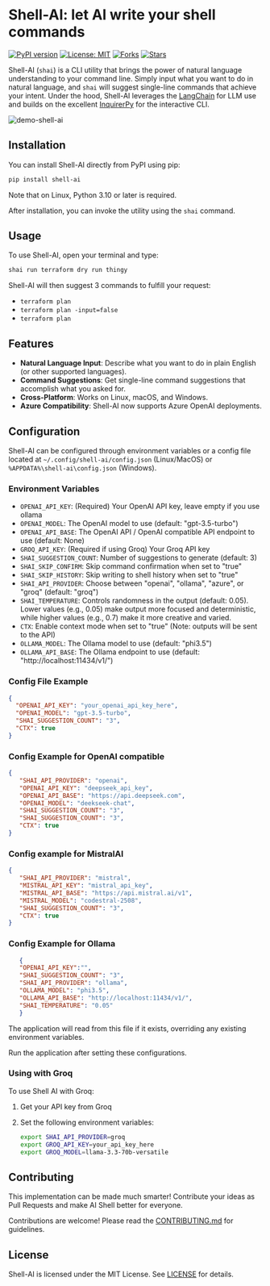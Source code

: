 # Shell-AI: let AI write your shell commands

[![PyPI version](https://badge.fury.io/py/shell-ai.svg)](https://pypi.org/project/shell-ai/)
[![License: MIT](https://img.shields.io/badge/License-MIT-yellow.svg)](https://opensource.org/licenses/MIT)
[![Forks](https://img.shields.io/github/forks/ricklamers/shell-ai)](https://github.com/ricklamers/shell-ai/network)
[![Stars](https://img.shields.io/github/stars/ricklamers/shell-ai)](https://github.com/ricklamers/shell-ai/stargazers)

Shell-AI (`shai`) is a CLI utility that brings the power of natural language understanding to your command line. Simply input what you want to do in natural language, and `shai` will suggest single-line commands that achieve your intent. Under the hood, Shell-AI leverages the [LangChain](https://github.com/langchain-ai/langchain) for LLM use and builds on the excellent [InquirerPy](https://github.com/kazhala/InquirerPy) for the interactive CLI.

![demo-shell-ai](https://github.com/ricklamers/shell-ai/assets/1309307/b4057165-5c23-46d4-b68e-00915b738dc3)

## Installation

You can install Shell-AI directly from PyPI using pip:

```bash
pip install shell-ai
```

Note that on Linux, Python 3.10 or later is required.

After installation, you can invoke the utility using the `shai` command.

## Usage

To use Shell-AI, open your terminal and type:

```bash
shai run terraform dry run thingy
```

Shell-AI will then suggest 3 commands to fulfill your request:

- `terraform plan`
- `terraform plan -input=false`
- `terraform plan`

## Features

- **Natural Language Input**: Describe what you want to do in plain English (or other supported languages).
- **Command Suggestions**: Get single-line command suggestions that accomplish what you asked for.
- **Cross-Platform**: Works on Linux, macOS, and Windows.
- **Azure Compatibility**: Shell-AI now supports Azure OpenAI deployments.

## Configuration

Shell-AI can be configured through environment variables or a config file located at `~/.config/shell-ai/config.json` (Linux/MacOS) or `%APPDATA%\shell-ai\config.json` (Windows).

### Environment Variables

- `OPENAI_API_KEY`: (Required) Your OpenAI API key, leave empty if you use ollama
- `OPENAI_MODEL`: The OpenAI model to use (default: "gpt-3.5-turbo")
- `OPENAI_API_BASE`: The OpenAI API / OpenAI compatible API endpoint to use (default: None)
- `GROQ_API_KEY`: (Required if using Groq) Your Groq API key
- `SHAI_SUGGESTION_COUNT`: Number of suggestions to generate (default: 3)
- `SHAI_SKIP_CONFIRM`: Skip command confirmation when set to "true"
- `SHAI_SKIP_HISTORY`: Skip writing to shell history when set to "true"
- `SHAI_API_PROVIDER`: Choose between "openai", "ollama", "azure", or "groq" (default: "groq")
- `SHAI_TEMPERATURE`: Controls randomness in the output (default: 0.05). Lower values (e.g., 0.05) make output more focused and deterministic, while higher values (e.g., 0.7) make it more creative and varied.
- `CTX`: Enable context mode when set to "true" (Note: outputs will be sent to the API)
- `OLLAMA_MODEL`: The Ollama model to use (default: "phi3.5")
- `OLLAMA_API_BASE`: The Ollama endpoint to use (default: "http://localhost:11434/v1/")

### Config File Example

```json
{
  "OPENAI_API_KEY": "your_openai_api_key_here",
  "OPENAI_MODEL": "gpt-3.5-turbo",
  "SHAI_SUGGESTION_COUNT": "3",
  "CTX": true
}
```

### Config Example for OpenAI compatible

```json
{
   "SHAI_API_PROVIDER": "openai",
   "OPENAI_API_KEY": "deepseek_api_key",
   "OPENAI_API_BASE": "https://api.deepseek.com",
   "OPENAI_MODEL": "deekseek-chat",
   "SHAI_SUGGESTION_COUNT": "3",
   "SHAI_SUGGESTION_COUNT": "3",
   "CTX": true
}
```

### Config example for MistralAI

```json
{
   "SHAI_API_PROVIDER": "mistral",
   "MISTRAL_API_KEY": "mistral_api_key",
   "MISTRAL_API_BASE": "https://api.mistral.ai/v1",
   "MISTRAL_MODEL": "codestral-2508",
   "SHAI_SUGGESTION_COUNT": "3",
   "CTX": true
}

```



### Config Example for Ollama

```json
   {
   "OPENAI_API_KEY":"",
   "SHAI_SUGGESTION_COUNT": "3",
   "SHAI_API_PROVIDER": "ollama",
   "OLLAMA_MODEL": "phi3.5",
   "OLLAMA_API_BASE": "http://localhost:11434/v1/",
   "SHAI_TEMPERATURE": "0.05"
   }
```

The application will read from this file if it exists, overriding any existing environment variables.

Run the application after setting these configurations.

### Using with Groq

To use Shell AI with Groq:

1. Get your API key from Groq
2. Set the following environment variables:
   
   ```bash
   export SHAI_API_PROVIDER=groq
   export GROQ_API_KEY=your_api_key_here
   export GROQ_MODEL=llama-3.3-70b-versatile
   ```

## Contributing

This implementation can be made much smarter! Contribute your ideas as Pull Requests and make AI Shell better for everyone.

Contributions are welcome! Please read the [CONTRIBUTING.md](CONTRIBUTING.md) for guidelines.

## License

Shell-AI is licensed under the MIT License. See [LICENSE](LICENSE) for details.
